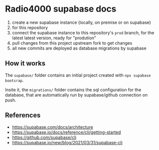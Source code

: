 # Radio4000 supabase docs

1. create a new supabase instance (locally, on premise or on supabase)
2. for this repository
3. connect the supabase instance to this repository's `prod` branch,
   for the latest latest version, ready for "prodution"
4. pull changes from this project upstream fork to get changes
5. all new commits are deployed as database migrations by supabase

## How it works
The `supabase/` folder contains an initial project created with `npx
supabase bootsrap`.

Insite it, the `migrations/` folder contains the sql configuration for
the database, that are automatically run by supabase/github connection
on push.

## References

- https://supabase.com/docs/architecture
- https://supabase.io/docs/reference/cli/getting-started
- https://github.com/supabase/cli
- https://supabase.io/new/blog/2021/03/31/supabase-cli
